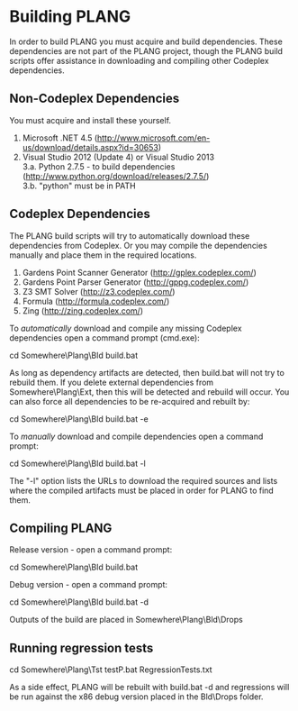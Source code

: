 Building PLANG
==========================================================
In order to build PLANG you must acquire and build dependencies.
These dependencies are not part of the PLANG project, though
the PLANG build scripts offer assistance in downloading and compiling
other Codeplex dependencies. 

Non-Codeplex Dependencies
----------------------------------------------------------
You must acquire and install these yourself.

1. Microsoft .NET 4.5 (http://www.microsoft.com/en-us/download/details.aspx?id=30653)  
2. Visual Studio 2012 (Update 4) or Visual Studio 2013  
3.a. Python 2.7.5 - to build dependencies (http://www.python.org/download/releases/2.7.5/)  
3.b. "python" must be in PATH  

Codeplex Dependencies
----------------------------------------------------------
The PLANG build scripts will try to automatically download these dependencies from Codeplex.
Or you may compile the dependencies manually and place them in the required locations. 

1. Gardens Point Scanner Generator (http://gplex.codeplex.com/)
2. Gardens Point Parser Generator (http://gppg.codeplex.com/)
3. Z3 SMT Solver (http://z3.codeplex.com/)
4. Formula (http://formula.codeplex.com/)
5. Zing (http://zing.codeplex.com/)

To *automatically* download and compile any missing Codeplex dependencies open a command
prompt (cmd.exe):

cd Somewhere\Plang\Bld
build.bat

As long as dependency artifacts are detected, then build.bat will not try to rebuild them.
If you delete external dependencies from Somewhere\Plang\Ext, then this will be detected
and rebuild will occur. You can also force all dependencies to be re-acquired and rebuilt by:

cd Somewhere\Plang\Bld
build.bat -e

To *manually* download and compile dependencies open a command prompt:

cd Somewhere\Plang\Bld
build.bat -l

The "-l" option lists the URLs to download the required sources and lists where the compiled artifacts
must be placed in order for PLANG to find them.  

Compiling PLANG
----------------------------------------------------------
Release version - open a command prompt:

cd Somewhere\Plang\Bld
build.bat

Debug version - open a command prompt:

cd Somewhere\Plang\Bld
build.bat -d

Outputs of the build are placed in Somewhere\Plang\Bld\Drops

Running regression tests
----------------------------------------------------------
cd Somewhere\Plang\Tst
testP.bat RegressionTests.txt

As a side effect, PLANG will be rebuilt with build.bat -d and
regressions will be run against the x86 debug version placed in the Bld\Drops folder.